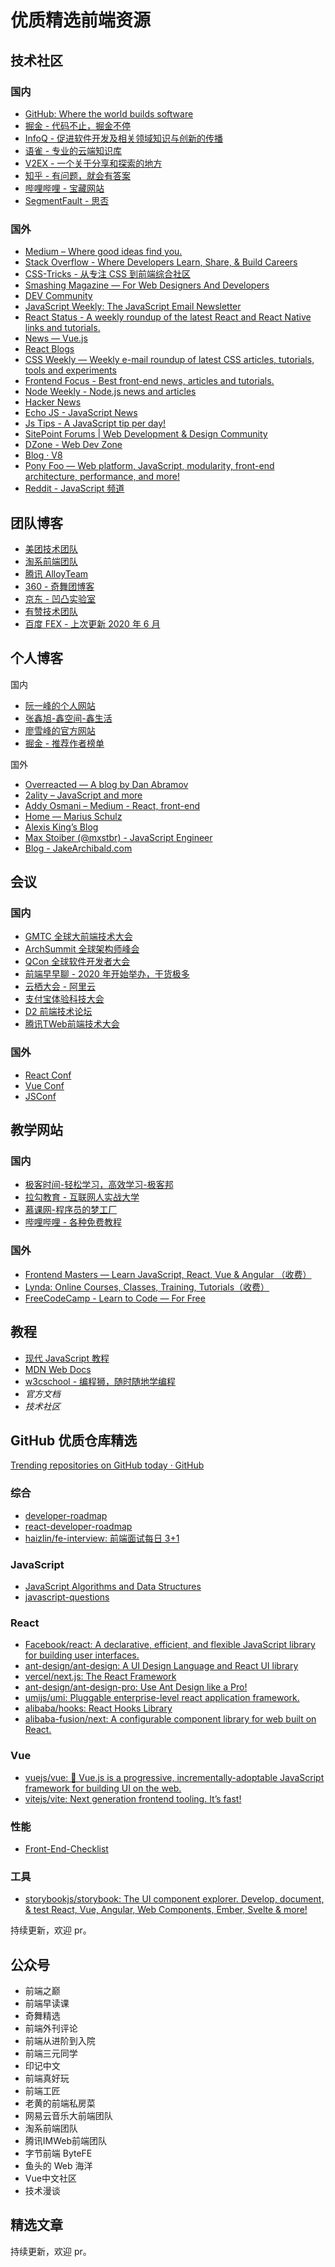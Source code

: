 # 优质精选前端资源

## 技术社区

### 国内

* [GitHub: Where the world builds software](https://github.com/)
* [掘金 - 代码不止，掘金不停](https://juejin.cn/)
*  [InfoQ - 促进软件开发及相关领域知识与创新的传播](https://www.infoq.cn/)
* [语雀 - 专业的云端知识库](https://www.yuque.com/)
* [V2EX - 一个关于分享和探索的地方](https://www.v2ex.com/)
* [知乎 - 有问题，就会有答案](https://www.zhihu.com/)
* [哔哩哔哩  - 宝藏网站](https://www.bilibili.com/)
* [SegmentFault - 思否](https://segmentfault.com/)

### 国外

* [Medium – Where good ideas find you.](https://medium.com/)
* [Stack Overflow - Where Developers Learn, Share, & Build Careers](https://stackoverflow.com/)
* [CSS-Tricks - 从专注 CSS 到前端综合社区](https://css-tricks.com/)
* [Smashing Magazine — For Web Designers And Developers](https://www.smashingmagazine.com/)
* [DEV Community](https://dev.to/)
* [JavaScript Weekly: The JavaScript Email Newsletter](https://javascriptweekly.com/)
* [React Status - A weekly roundup of the latest React and React Native links and tutorials.](https://react.statuscode.com/)
* [News — Vue.js](https://news.vuejs.org/)
* [React Blogs](https://reactjs.org/blog/all.html)
* [CSS Weekly — Weekly e-mail roundup of latest CSS articles, tutorials, tools and experiments](https://css-weekly.com/)
* [Frontend Focus - Best front-end news, articles and tutorials. ](https://frontendfoc.us/)
* [Node Weekly - Node.js news and articles](https://nodeweekly.com/)
* [Hacker News](https://news.ycombinator.com/news)
* [Echo JS - JavaScript News](https://www.echojs.com/)
* [Js Tips - A JavaScript tip per day!](https://www.jstips.co/)
* [SitePoint Forums | Web Development & Design Community](https://www.sitepoint.com/community/)
* [DZone - Web Dev Zone](https://dzone.com/web-development-programming-tutorials-tools-news)
* [Blog · V8](https://v8.dev/blog)
* [Pony Foo — Web platform, JavaScript, modularity, front-end architecture, performance, and more!](https://ponyfoo.com/articles)
* [Reddit - JavaScript 频道](https://www.reddit.com/r/javascript)

## 团队博客
* [美团技术团队](https://tech.meituan.com/)
* [淘系前端团队](https://fed.taobao.org/)
* [腾讯 AlloyTeam](http://www.alloyteam.com/) 
* [360 - 奇舞团博客](https://75.team/)
* [京东 - 凹凸实验室](https://jelly.jd.com/teamhome/5b0ff3a0629834a34b663617)
* [有赞技术团队](https://tech.youzan.com/)
* [百度 FEX - 上次更新 2020 年 6 月](http://fex.baidu.com/)

## 个人博客

国内
* [阮一峰的个人网站](http://www.ruanyifeng.com/home.html)
* [张鑫旭-鑫空间-鑫生活](https://www.zhangxinxu.com/wordpress/)
* [廖雪峰的官方网站](https://www.liaoxuefeng.com/)
* [掘金 - 推荐作者榜单](https://juejin.cn/recommendation/authors/recommended)

国外
* [Overreacted — A blog by Dan Abramov](https://overreacted.io/)
* [2ality – JavaScript and more](https://2ality.com/)
* [Addy Osmani – Medium - React, front-end](https://medium.com%2F@medium.com/@addyosmani/about)
* [Home — Marius Schulz](https://mariusschulz.com/)
* [Alexis King’s Blog](https://lexi-lambda.github.io/)
* [Max Stoiber (@mxstbr) - JavaScript Engineer](https://mxstbr.com/)
* [Blog - JakeArchibald.com](https://jakearchibald.com/)


## 会议

### 国内
* [GMTC 全球大前端技术大会](https://www.infoq.cn/topic/GMTC)
* [ArchSummit 全球架构师峰会](https://archsummit.infoq.cn)
* [QCon 全球软件开发者大会](https://qcon.infoq.cn/)
* [前端早早聊 - 2020 年开始举办，干货极多](https://juejin.cn/user/712139234347565)
* [云栖大会 - 阿里云](https://yunqi.aliyun.com/)
* [支付宝体验科技大会](https://seeconf.antfin.com/)
* [D2 前端技术论坛](https://www.alibabaf2e.com/)
* [腾讯TWeb前端技术大会](https://tweb.tencent.com/#/)

### 国外
* [React Conf](https://reactjs.org/community/conferences.html)
* [Vue Conf](https://us.vuejs.org/)
* [JSConf](https://jsconf.com/)

## 教学网站

### 国内
* [极客时间-轻松学习，高效学习-极客邦](https://time.geekbang.org/)
* [拉勾教育 - 互联网人实战大学](https://edu.lagou.com/)
* [慕课网-程序员的梦工厂](https://www.imooc.com/)
* [哔哩哔哩  - 各种免费教程](https://www.bilibili.com/)

### 国外
* [Frontend Masters — Learn JavaScript, React, Vue & Angular （收费）](https://frontendmasters.com/)
* [Lynda: Online Courses, Classes, Training, Tutorials（收费）](https://www.lynda.com/)
* [FreeCodeCamp - Learn to Code — For Free](https://www.freecodecamp.org/)


## 教程
* [现代 JavaScript 教程](https://zh.javascript.info/)
* [MDN Web Docs](https://developer.mozilla.org/zh-CN/)
* [w3cschool - 编程狮，随时随地学编程](https://www.w3cschool.cn/)
* *官方文档*
* *技术社区*


## GitHub 优质仓库精选
[Trending  repositories on GitHub today · GitHub](https://github.com/trending)

### 综合
*  [developer-roadmap](https://github.com/kamranahmedse/developer-roadmap) 
*  [react-developer-roadmap](https://github.com/adam-golab/react-developer-roadmap) 
* [haizlin/fe-interview: 前端面试每日 3+1](https://github.com/haizlin/fe-interview)
### JavaScript
* [JavaScript Algorithms and Data Structures](https://github.com/trekhleb/javascript-algorithms)
* [javascript-questions](https://github.com/lydiahallie/javascript-questions) 

### React
* [Facebook/react: A declarative, efficient, and flexible JavaScript library for building user interfaces.](https://github.com/facebook/react)
* [ant-design/ant-design: A UI Design Language and React UI library](https://github.com/ant-design/ant-design)
* [vercel/next.js: The React Framework](https://github.com/vercel/next.js)
* [ant-design/ant-design-pro: Use Ant Design like a Pro!](https://github.com/ant-design/ant-design-pro)
* [umijs/umi: Pluggable enterprise-level react application framework.](https://github.com/umijs/umi)
* [alibaba/hooks: React Hooks Library](https://github.com/alibaba/hooks)
* [alibaba-fusion/next: A configurable component library for web built on React.](https://github.com/alibaba-fusion/next)

### Vue
* [vuejs/vue: 🖖 Vue.js is a progressive, incrementally-adoptable JavaScript framework for building UI on the web.](https://github.com/vuejs/vue)
* [vitejs/vite: Next generation frontend tooling. It’s fast!](https://github.com/vitejs/vite)

### 性能
 * [Front-End-Checklist](https://github.com/thedaviddias/Front-End-Checklist) 

### 工具
* [storybookjs/storybook: The UI component explorer. Develop, document, & test React, Vue, Angular, Web Components, Ember, Svelte & more!](https://github.com/storybookjs/storybook)

持续更新，欢迎 pr。


## 公众号
* 前端之巅
* 前端早读课
* 奇舞精选
* 前端外刊评论
* 前端从进阶到入院
* 前端三元同学
* 印记中文
* 前端真好玩
* 前端工匠
* 老黄的前端私房菜
* 网易云音乐大前端团队
* 淘系前端团队
* 腾讯IMWeb前端团队
* 字节前端 ByteFE
* 鱼头的 Web 海洋
* Vue中文社区
* 技术漫谈



## 精选文章
持续更新，欢迎 pr。



